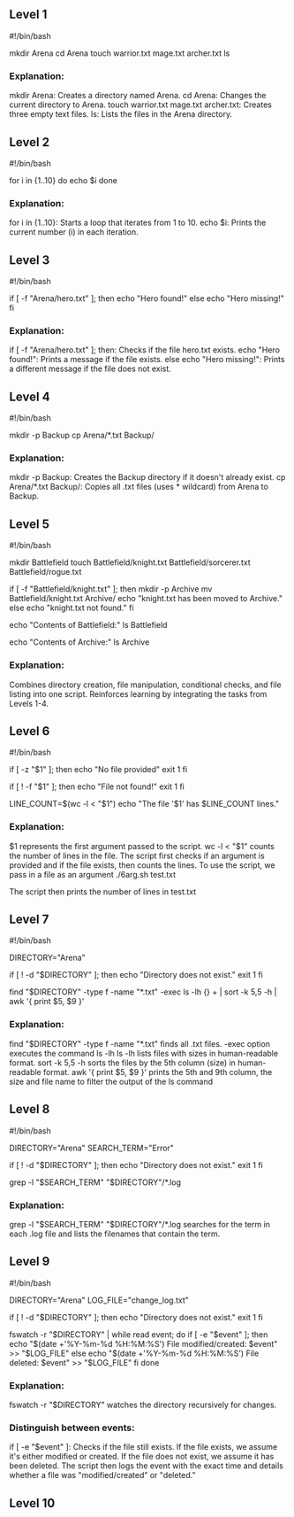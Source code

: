 
## Level 1
#!/bin/bash

mkdir Arena
cd Arena
touch warrior.txt mage.txt archer.txt
ls 

### Explanation:
mkdir Arena: Creates a directory named Arena.
cd Arena: Changes the current directory to Arena.
touch warrior.txt mage.txt archer.txt: Creates three empty text files.
ls: Lists the files in the Arena directory.



## Level 2 
#!/bin/bash

for i in {1..10}
do
    echo $i
done

### Explanation:
for i in {1..10}: Starts a loop that iterates from 1 to 10.
echo $i: Prints the current number (i) in each iteration.

## Level 3
#!/bin/bash

if [ -f "Arena/hero.txt" ]; then
    echo "Hero found!"
else
    echo "Hero missing!"
fi

### Explanation:
if [ -f "Arena/hero.txt" ]; then: Checks if the file hero.txt exists.
echo "Hero found!": Prints a message if the file exists.
else echo "Hero missing!": Prints a different message if the file does not exist.



## Level 4
#!/bin/bash

mkdir -p Backup
cp Arena/*.txt Backup/


### Explanation:
mkdir -p Backup: Creates the Backup directory if it doesn't already exist.
cp Arena/*.txt Backup/: Copies all .txt files (uses * wildcard) from Arena to Backup.


## Level 5
#!/bin/bash

mkdir Battlefield
touch Battlefield/knight.txt Battlefield/sorcerer.txt Battlefield/rogue.txt

if [ -f "Battlefield/knight.txt" ]; then
    mkdir -p Archive
    mv Battlefield/knight.txt Archive/
    echo "knight.txt has been moved to Archive."
else
    echo "knight.txt not found."
fi

echo "Contents of Battlefield:"
ls Battlefield

echo "Contents of Archive:"
ls Archive


### Explanation:
Combines directory creation, file manipulation, conditional checks, and file listing into one script.
Reinforces learning by integrating the tasks from Levels 1-4.


## Level 6
#!/bin/bash

if [ -z "$1" ]; then
    echo "No file provided"
    exit 1
fi

if [ ! -f "$1" ]; then
    echo "File not found!"
    exit 1
fi

LINE_COUNT=$(wc -l < "$1")
echo "The file '$1' has $LINE_COUNT lines."


### Explanation:
$1 represents the first argument passed to the script.
wc -l < "$1" counts the number of lines in the file.
The script first checks if an argument is provided and if the file exists, then counts the lines.
To use the script, we pass in a file as an argument
./6arg.sh test.txt

The script then prints the number of lines in test.txt


## Level 7
#!/bin/bash

DIRECTORY="Arena"

if [ ! -d "$DIRECTORY" ]; then
    echo "Directory does not exist."
    exit 1
fi

find "$DIRECTORY" -type f -name "*.txt" -exec ls -lh {} + | sort -k 5,5 -h | awk '{ print $5, $9 }'

### Explanation: 
find "$DIRECTORY" -type f -name "*.txt" finds all .txt files. 
-exec option executes the command ls -lh
ls -lh lists files with sizes in human-readable format. 
sort -k 5,5 -h sorts the files by the 5th column (size) in human-readable format.
awk '{ print $5, $9 }' prints the 5th and 9th column, the size and file name to filter the output of the ls command


## Level 8
#!/bin/bash

DIRECTORY="Arena"
SEARCH_TERM="Error"

if [ ! -d "$DIRECTORY" ]; then
    echo "Directory does not exist."
    exit 1
fi

grep -l "$SEARCH_TERM" "$DIRECTORY"/*.log

### Explanation: 
grep -l "$SEARCH_TERM" "$DIRECTORY"/*.log searches for the term in each .log file and lists the filenames that contain the term.


## Level 9
#!/bin/bash

DIRECTORY="Arena"
LOG_FILE="change_log.txt"

if [ ! -d "$DIRECTORY" ]; then
    echo "Directory does not exist."
    exit 1
fi

fswatch -r "$DIRECTORY" | while read event; do
    if [ -e "$event" ]; then
        echo "$(date +'%Y-%m-%d %H:%M:%S') File modified/created: $event" >> "$LOG_FILE"
    else
        echo "$(date +'%Y-%m-%d %H:%M:%S') File deleted: $event" >> "$LOG_FILE"
    fi
done

### Explanation:
fswatch -r "$DIRECTORY" watches the directory recursively for changes.

### Distinguish between events:
if [ -e "$event" ]: Checks if the file still exists.
If the file exists, we assume it's either modified or created.
If the file does not exist, we assume it has been deleted.
The script then logs the event with the exact time and details whether a file was "modified/created" or "deleted."


## Level 10
